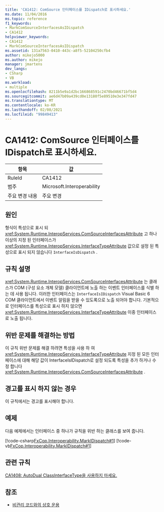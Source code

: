 ```yaml
---
title: 'CA1412: ComSource 인터페이스를 IDispatch로 표시하세요.'
ms.date: 11/04/2016
ms.topic: reference
f1_keywords:
- MarkComSourceInterfacesAsIDispatch
- CA1412
helpviewer_keywords:
- CA1412
- MarkComSourceInterfacesAsIDispatch
ms.assetid: 131a7563-0410-443c-a8f5-52104250cfb4
author: mikejo5000
ms.author: mikejo
manager: jmartens
dev_langs:
- CSharp
- VB
ms.workload:
- multiple
ms.openlocfilehash: 8211b5e9a1d2bc166868591c2470bd46671bf5d4
ms.sourcegitcommit: ae6d47b09a439cd0e13180f5e89510e3e347fd47
ms.translationtype: MT
ms.contentlocale: ko-KR
ms.lasthandoff: 02/08/2021
ms.locfileid: "99849413"
---
```

# <a name="ca1412-mark-comsource-interfaces-as-idispatch"></a>CA1412: ComSource 인터페이스를 IDispatch로 표시하세요.

|항목|값|
|-|-|
|RuleId|CA1412|
|범주|Microsoft.Interoperability|
|주요 변경 내용|주요 변경|

## <a name="cause"></a>원인

형식이 특성으로 표시 되 <xref:System.Runtime.InteropServices.ComSourceInterfacesAttribute> 고 하나 이상의 지정 된 인터페이스가 <xref:System.Runtime.InteropServices.InterfaceTypeAttribute> 값으로 설정 된 특성으로 표시 되지 않습니다 `InterfaceIsDispatch` .

## <a name="rule-description"></a>규칙 설명

<xref:System.Runtime.InteropServices.ComSourceInterfacesAttribute> 는 클래스가 COM (구성 요소 개체 모델) 클라이언트에 노출 하는 이벤트 인터페이스를 식별 하는 데 사용 됩니다. 이러한 인터페이스는 `InterfaceIsIDispatch` Visual Basic 6 COM 클라이언트에서 이벤트 알림을 받을 수 있도록으로 노출 되어야 합니다. 기본적으로 인터페이스를 특성으로 표시 하지 않으면 <xref:System.Runtime.InteropServices.InterfaceTypeAttribute> 이중 인터페이스로 노출 됩니다.

## <a name="how-to-fix-violations"></a>위반 문제를 해결하는 방법

이 규칙 위반 문제를 해결 하려면 특성을 사용 하 여 <xref:System.Runtime.InteropServices.InterfaceTypeAttribute> 지정 된 모든 인터페이스에 대해 해당 값이 InterfaceIsIDispatch로 설정 되도록 특성을 추가 하거나 수정 합니다 <xref:System.Runtime.InteropServices.ComSourceInterfacesAttribute> .

## <a name="when-to-suppress-warnings"></a>경고를 표시 하지 않는 경우

이 규칙에서는 경고를 표시해야 합니다.

## <a name="example"></a>예제

다음 예제에서는 인터페이스 중 하나가 규칙을 위반 하는 클래스를 보여 줍니다.

[!code-csharp[FxCop.Interoperability.MarkIDispatch#1](../code-quality/codesnippet/CSharp/ca1412-mark-comsource-interfaces-as-idispatch_1.cs)]
[!code-vb[FxCop.Interoperability.MarkIDispatch#1](../code-quality/codesnippet/VisualBasic/ca1412-mark-comsource-interfaces-as-idispatch_1.vb)]

## <a name="related-rules"></a>관련 규칙

[CA1408: AutoDual ClassInterfaceType을 사용하지 마세요.](../code-quality/ca1408.md)

## <a name="see-also"></a>참조

- [비관리 코드와의 상호 운용](/dotnet/framework/interop/index)
